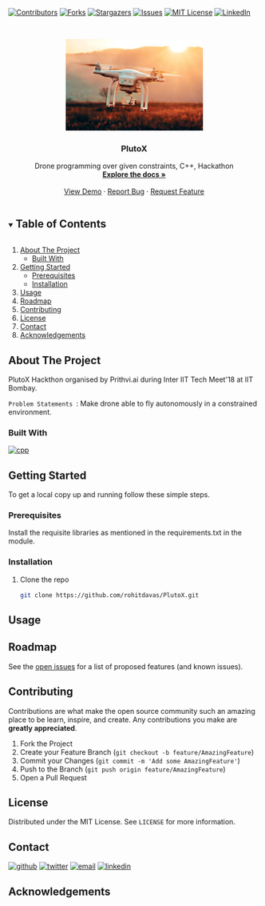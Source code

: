 <!-- PROJECT SHIELDS -->
<!--
*** I'm using markdown "reference style" links for readability.
*** Reference links are enclosed in brackets [ ] instead of parentheses ( ).
*** See the bottom of this document for the declaration of the reference variables
*** for contributors-url, forks-url, etc. This is an optional, concise syntax you may use.
*** https://www.markdownguide.org/basic-syntax/#reference-style-links

Replace 
PlutoX
PlutoX
Drone programming over given constraints, C++, Hackathon
drone.jpeg
1. Edit section About the project
2. Change shield of built with. 
3. Change Getting started.
4. Change usage
5. 
-->

[comment]: <> ([![Status][developement-shield]][developement-shiled-url])

[![Contributors][contributors-shield]][contributors-url]
[![Forks][forks-shield]][forks-url]
[![Stargazers][stars-shield]][stars-url]
[![Issues][issues-shield]][issues-url]
[![MIT License][license-shield]][license-url]
[![LinkedIn][linkedin-shield]][linkedin-url]


<!-- PROJECT LOGO -->

<br />
<p align="center">
  <a href="https://github.com/rohitdavas/PlutoX">
    <img src="drone.jpeg" alt="Logo">
  </a>

  <h3 align="center">PlutoX</h3>

  <p align="center">
    Drone programming over given constraints, C++, Hackathon
    <br />
    <a href="https://rohitdavas.github.io/projects/PlutoX.html"><strong>Explore the docs »</strong></a>
    <br />
    <br />
    <a href="https://github.com/rohitdavas/PlutoX">View Demo</a>
    ·
    <a href="https://github.com/rohitdavas/PlutoX/issues">Report Bug</a>
    ·
    <a href="https://github.com/rohitdavas/PlutoX/issues">Request Feature</a>
  </p>
</p>


<!-- TABLE OF CONTENTS -->
<details open="open">
  <summary><h2 style="display: inline-block">Table of Contents</h2></summary>
  <ol>
    <li>
      <a href="#about-the-project">About The Project</a>
      <ul>
        <li><a href="#built-with">Built With</a></li>
      </ul>
    </li>
    <li>
      <a href="#getting-started">Getting Started</a>
      <ul>
        <li><a href="#prerequisites">Prerequisites</a></li>
        <li><a href="#installation">Installation</a></li>
      </ul>
    </li>
    <li><a href="#usage">Usage</a></li>
    <li><a href="#roadmap">Roadmap</a></li>
    <li><a href="#contributing">Contributing</a></li>
    <li><a href="#license">License</a></li>
    <li><a href="#contact">Contact</a></li>
    <li><a href="#acknowledgements">Acknowledgements</a></li>
  </ol>
</details>



<!-- ABOUT THE PROJECT -->
## About The Project

[comment]: <> (![Drone]&#40;drone.jpeg&#41;)
PlutoX Hackthon organised by Prithvi.ai during Inter IIT Tech Meet'18 at IIT Bombay.

`Problem Statements `: 
Make drone able to fly autonomously in a constrained environment. 

### Built With

[![cpp][cpp-shield]][cpp-url]

<!-- GETTING STARTED -->
## Getting Started

To get a local copy up and running follow these simple steps.

### Prerequisites
Install the requisite libraries as mentioned in the requirements.txt in the module.

### Installation

1. Clone the repo
   ```sh
   git clone https://github.com/rohitdavas/PlutoX.git
   ```



<!-- USAGE EXAMPLES -->
## Usage

<!-- ROADMAP -->
## Roadmap

See the [open issues](https://github.com/rohitdavas/PlutoX/issues) for a list of proposed features (and known issues).



<!-- CONTRIBUTING -->
## Contributing

Contributions are what make the open source community such an amazing place to be learn, inspire, and create. Any contributions you make are **greatly appreciated**.

1. Fork the Project
2. Create your Feature Branch (`git checkout -b feature/AmazingFeature`)
3. Commit your Changes (`git commit -m 'Add some AmazingFeature'`)
4. Push to the Branch (`git push origin feature/AmazingFeature`)
5. Open a Pull Request



<!-- LICENSE -->
## License

Distributed under the MIT License. See `LICENSE` for more information.



<!-- CONTACT -->
## Contact
[![github][github-shield]][github-shield-url]
[![twitter][twitter-shield]][twitter-shield-url]
[![email][email-shield]][email-shield-url]
[![linkedin][linkedin-shield]][linkedin-url]

<!-- ACKNOWLEDGEMENTS -->
## Acknowledgements

<!-- MARKDOWN LINKS & IMAGES -->
<!-- https://www.markdownguide.org/basic-syntax/#reference-style-links -->

[contributors-shield]: https://img.shields.io/github/contributors/rohitdavas/PlutoX.svg?style=for-the-badge
[contributors-url]: https://github.com/rohitdavas/PlutoX/graphs/contributors

[forks-shield]: https://img.shields.io/github/forks/rohitdavas/PlutoX.svg?style=for-the-badge
[forks-url]: https://github.com/rohitdavas/PlutoX/network/members

[stars-shield]: https://img.shields.io/github/stars/rohitdavas/PlutoX.svg?style=for-the-badge
[stars-url]: https://github.com/rohitdavas/PlutoX/stargazers

[issues-shield]: https://img.shields.io/github/issues/rohitdavas/PlutoX.svg?style=for-the-badge
[issues-url]: https://github.com/rohitdavas/PlutoX/issues

[license-shield]: https://img.shields.io/github/license/rohitdavas/PlutoX.svg?style=for-the-badge
[license-url]: https://github.com/rohitdavas/PlutoX/blob/master/LICENSE

[linkedin-shield]: https://img.shields.io/badge/-LinkedIn-black.svg?style=for-the-badge&logo=linkedin&colorB=555
[linkedin-url]: https://linkedin.com/in/rohit-davas

[developement-shield]:https://img.shields.io/static/v1?label=Status&message=In-Developement&color=informational
[developement-shiled-url]:https://github.com/rohitdavas/PlutoX

[pytorch-shield]:https://img.shields.io/static/v1?label=PyTorch&message=1.7.1&color=red
[pytorch-shield-url]:https://pytorch.org/

[qt-shield]:https://img.shields.io/static/v1?label=qt&message=5&color=green
[qt-shield-url]:https://www.qt.io/

[opencv-shield]: https://img.shields.io/static/v1?label=openCV&message=4.5.1&color=blue
[opencv-shield-url]:https://opencv.org

[cpp-shield]:https://img.shields.io/static/v1?label=cpp&message=14&color=blue
[cpp-url]: https://en.wikipedia.org/wiki/C%2B%2Bc

[github-shield]:https://img.shields.io/github/followers/rohitdavas?label=follow&style=social
[github-shield-url]:https://github.com/rohitdavas

[twitter-shield]:https://img.shields.io/twitter/follow/rohitdavas?label=Follow&style=social
[twitter-shield-url]:https://twitter.com/rohitdavas

[email-shield]:https://img.shields.io/static/v1?label=email&message=rohitdavas.git@gmail.com&color=blueviolet
[email-shield-url]:https://rohitdavas.github.io/ 